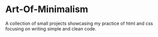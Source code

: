 # Art-Of-Minimalism
A collection of small projects showcasing my practice of html and css focusing on writing simple and clean code.
